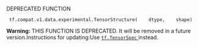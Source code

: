 DEPRECATED FUNCTION

```
 tf.compat.v1.data.experimental.TensorStructure(    dtype,    shape) 
```


**Warning:**  THIS FUNCTION IS DEPRECATED. It will be removed in a future version.Instructions for updating:Use [ `tf.TensorSpec` ](https://tensorflow.google.cn/api_docs/python/tf/TensorSpec) instead.
